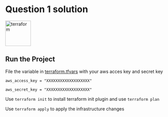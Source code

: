 # Question 1 solution
<img src="https://raw.githubusercontent.com/H1rkul2/svg_assets/main/terraform-icon.svg" alt="terraform" width="auto" height="80"/>

## Run the Project 
File the variable in [terraform.tfvars](terraform.tfvars) with your aws acces key and secret key 

```
aws_access_key = "XXXXXXXXXXXXXXXXXXX"

aws_secret_key = "XXXXXXXXXXXXXXXXXXX"
```
Use `terraform init` to install terraform init plugin and use `terraform plan`

Use `terraform apply` to apply the infrastructure changes

